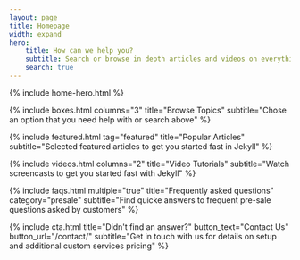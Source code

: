 ```yaml
---
layout: page
title: Homepage
width: expand
hero:
    title: How can we help you?
    subtitle: Search or browse in depth articles and videos on everything on Docs Jekyll theme, from basic theme setup to customisation and development
    search: true
---
```


{% include home-hero.html %}

{% include boxes.html columns="3" title="Browse Topics" subtitle="Chose an option that you need help with or search above" %}

{% include featured.html tag="featured" title="Popular Articles" subtitle="Selected featured articles to get you started fast in Jekyll" %}

{% include videos.html columns="2" title="Video Tutorials" subtitle="Watch screencasts to get you started fast with Jekyll" %}

{% include faqs.html multiple="true" title="Frequently asked questions" category="presale" subtitle="Find quicke answers to frequent pre-sale questions asked by customers" %}

<!--
{% include team.html authors="evan, john, sara, alex, tom, daniel" title="We are here to help" subtitle="Our team is just an email away ready to answer your questions" %}
-->

{% include cta.html title="Didn't find an answer?" button_text="Contact Us" button_url="/contact/" subtitle="Get in touch with us for details on setup and additional custom services pricing" %}

